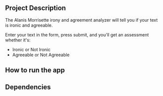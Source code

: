 ## Project Description

The Alanis Morrisette irony and agreement analyzer will tell you if your text
is ironic and agreeable. 

Enter your text in the form, press submit, and you'll get an assessment whether it's:
- Ironic or Not Ironic
- Agreeable or Not Agreeable

## How to run the app



## Dependencies